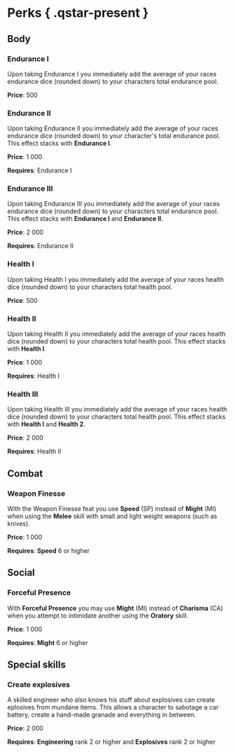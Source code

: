 # Perks ![](){ .qstar-present }

## Body

### Endurance I

Upon taking Endurance I you immediately add the average of your races endurance
dice (rounded down) to your characters total endurance pool.

**Price**: 500

### Endurance II

Upon taking Endurance II you immediately add the average of your races
endurance dice (rounded down) to your character's total endurance pool. This
effect stacks with **Endurance I**.

**Price**: 1 000

**Requires**: Endurance I

### Endurance III

Upon taking Endurance III you immediately add the average of your races
endurance dice (rounded down) to your characters total endurance pool. This
effect stacks with **Endurance I** and **Endurance II**.

**Price**: 2 000

**Requires**: Endurance II

### Health I

Upon taking Health I you immediately add the average of your races health dice
(rounded down) to your characters total health pool.

**Price**: 500

### Health II

Upon taking Health II you immediately add the average of your races health dice
(rounded down) to your characters total health pool. This effect stacks with
**Health I**.

**Price**: 1 000

**Requires**: Health I

### Health III

Upon taking Health III you immediately add the average of your races health
dice (rounded down) to your characters total health pool. This effect stacks
with **Health I** and **Health 2**.

**Price**: 2 000

**Requires**: Health II

## Combat

### Weapon Finesse

With the Weapon Finesse feat you use **Speed** (SP) instead of **Might** (MI)
when using the **Melee** skill with small and light weight weapons (such as
knives).

**Price**: 1 000

**Requires**: **Speed** 6 or higher

## Social

### Forceful Presence

With **Forceful Presence** you may use **Might** (MI) instead of **Charisma**
(CA) when you attempt to intimidate another using the **Oratory** skill.

**Price**: 1 000

**Requires**: **Might** 6 or higher

## Special skills

### Create explosives

A skilled engineer who also knows his stuff about explosives can create
eplosives from mundane items. This allows a character to sabotage a car
battery, create a hand-made granade and everything in between.

**Price**: 2 000

**Requires**: **Engineering** rank 2 or higher and **Explosives** rank 2 or
higher